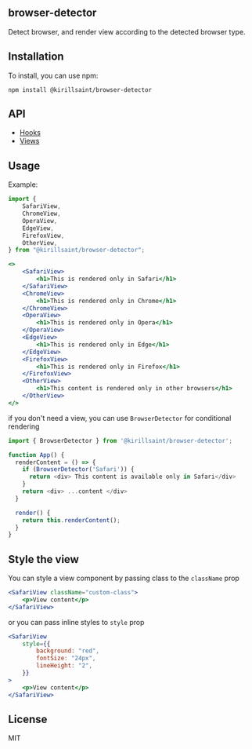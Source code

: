 ## browser-detector

Detect browser, and render view according to the detected browser type.

## Installation

To install, you can use npm:

```
npm install @kirillsaint/browser-detector
```

## API

- [Hooks](docs/api.md)
- [Views](docs/views.md)

## Usage

Example:

```javascript
import {
	SafariView,
	ChromeView,
	OperaView,
	EdgeView,
	FirefoxView,
	OtherView,
} from "@kirillsaint/browser-detector";
```

```jsx
<>
	<SafariView>
		<h1>This is rendered only in Safari</h1>
	</SafariView>
	<ChromeView>
		<h1>This is rendered only in Chrome</h1>
	</ChromeView>
	<OperaView>
		<h1>This is rendered only in Opera</h1>
	</OperaView>
	<EdgeView>
		<h1>This is rendered only in Edge</h1>
	</EdgeView>
	<FirefoxView>
		<h1>This is rendered only in Firefox</h1>
	</FirefoxView>
	<OtherView>
		<h1>This content is rendered only in other browsers</h1>
	</OtherView>
</>
```

if you don't need a view, you can use `BrowserDetector` for conditional rendering

```javascript
import { BrowserDetector } from '@kirillsaint/browser-detector';

function App() {
  renderContent = () => {
    if (BrowserDetector('Safari')) {
      return <div> This content is available only in Safari</div>
    }
    return <div> ...content </div>
  }

  render() {
    return this.renderContent();
  }
}
```

## Style the view

You can style a view component by passing class to the `className` prop

```jsx
<SafariView className="custom-class">
	<p>View content</p>
</SafariView>
```

or you can pass inline styles to `style` prop

```jsx
<SafariView
	style={{
		background: "red",
		fontSize: "24px",
		lineHeight: "2",
	}}
>
	<p>View content</p>
</SafariView>
```

## License

MIT
